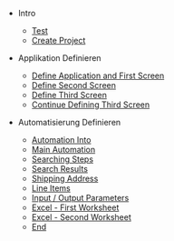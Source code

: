 * Intro
    * [Test](/)
    * [Create Project](create_project.md)

* Applikation Definieren
    * [Define Application and First Screen](first_screen.md)
    * [Define Second Screen](second_screen.md)
    * [Define Third Screen](third_screen.md)
    * [Continue Defining Third Screen](third_screen_continued.md)

* Automatisierung Definieren
    * [Automation Into](automation_intro.md)
    * [Main Automation](main_automation.md)
    * [Searching Steps](searching_steps.md)
    * [Search Results](search_results.md)
    * [Shipping Address](shipping_address.md)
    * [Line Items](line_items.md)
    * [Input / Output Parameters](io_params.md)
    * [Excel - First Worksheet](excel_first.md)
    * [Excel - Second Worksheet](excel_second.md)
    * [End](end.md)